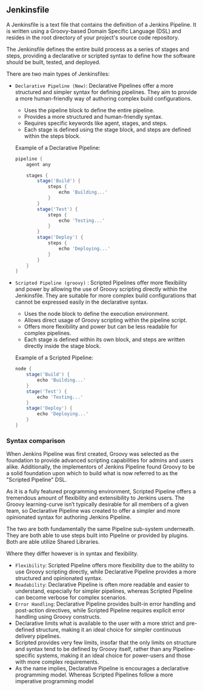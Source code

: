 ## Jenkinsfile

A Jenkinsfile is a text file that contains the definition of a Jenkins Pipeline. It is written using a Groovy-based Domain Specific Language (DSL) and resides in the root directory of your project's source code repository.

The Jenkinsfile defines the entire build process as a series of stages and steps, providing a declarative or scripted syntax to define how the software should be built, tested, and deployed.

There are two main types of Jenkinsfiles:

- `Declarative Pipeline (New)`: Declarative Pipelines offer a more structured and simpler syntax for defining pipelines. They aim to provide a more human-friendly way of authoring complex build configurations.

    - Uses the pipeline block to define the entire pipeline.
    - Provides a more structured and human-friendly syntax.
    - Requires specific keywords like agent, stages, and steps.
    - Each stage is defined using the stage block, and steps are defined within the steps block.

    Example of a Declarative Pipeline:

    ```groovy
    pipeline {
        agent any

        stages {
            stage('Build') {
                steps {
                    echo 'Building...'
                }
            }
            stage('Test') {
                steps {
                    echo 'Testing...'
                }
            }
            stage('Deploy') {
                steps {
                    echo 'Deploying...'
                }
            }
        }
    }
    ```
- `Scripted Pipeline (groovy)` : Scripted Pipelines offer more flexibility and power by allowing the use of Groovy scripting directly within the Jenkinsfile. They are suitable for more complex build configurations that cannot be expressed easily in the declarative syntax.
    - Uses the node block to define the execution environment.
    - Allows direct usage of Groovy scripting within the pipeline script.
    - Offers more flexibility and power but can be less readable for complex pipelines.
    - Each stage is defined within its own block, and steps are written directly inside the stage block.

    Example of a Scripted Pipeline:

    ```groovy
    node {
        stage('Build') {
            echo 'Building...'
        }
        stage('Test') {
            echo 'Testing...'
        }
        stage('Deploy') {
            echo 'Deploying...'
        }
    }
    ```

### Syntax comparison
When Jenkins Pipeline was first created, Groovy was selected as the foundation to provide advanced scripting capabilities for admins and users alike. Additionally, the implementors of Jenkins Pipeline found Groovy to be a solid foundation upon which to build what is now referred to as the "Scripted Pipeline" DSL.

As it is a fully featured programming environment, Scripted Pipeline offers a tremendous amount of flexibility and extensibility to Jenkins users. The Groovy learning-curve isn’t typically desirable for all members of a given team, so Declarative Pipeline was created to offer a simpler and more opinionated syntax for authoring Jenkins Pipeline.

The two are both fundamentally the same Pipeline sub-system underneath. They are both able to use steps built into Pipeline or provided by plugins. Both are able utilize Shared Libraries.

Where they differ however is in syntax and flexibility. 

- `Flexibility`: Scripted Pipeline offers more flexibility due to the ability to use Groovy scripting directly, while Declarative Pipeline provides a more structured and opinionated syntax.
- `Readability`: Declarative Pipeline is often more readable and easier to understand, especially for simpler pipelines, whereas Scripted Pipeline can become verbose for complex scenarios.
- `Error Handling`: Declarative Pipeline provides built-in error handling and post-action directives, while Scripted Pipeline requires explicit error handling using Groovy constructs.
- Declarative limits what is available to the user with a more strict and pre-defined structure, making it an ideal choice for simpler continuous delivery pipelines. 
- Scripted provides very few limits, insofar that the only limits on structure and syntax tend to be defined by Groovy itself, rather than any Pipeline-specific systems, making it an ideal choice for power-users and those with more complex requirements. 
- As the name implies, Declarative Pipeline is encourages a declarative programming model. Whereas Scripted Pipelines follow a more imperative programming model

